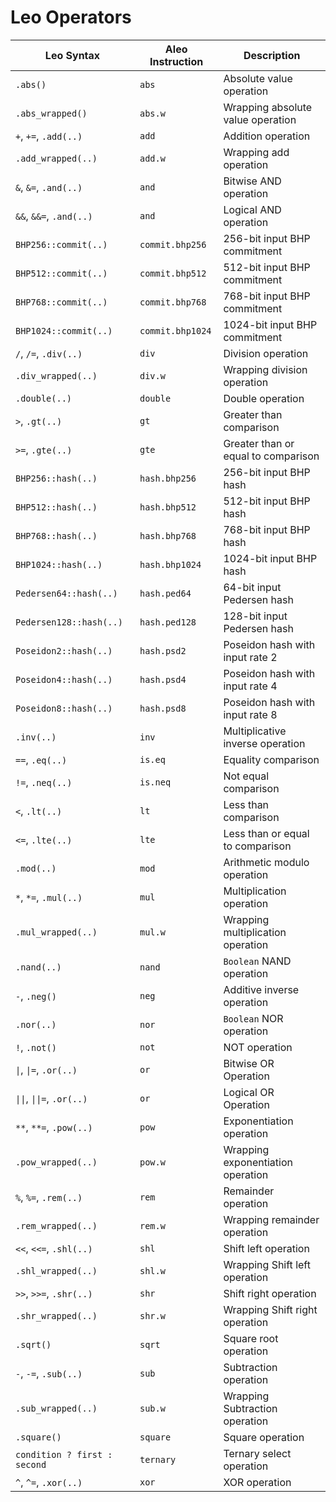# Leo Operators


|Leo Syntax | Aleo Instruction | Description |
| --------------------------------- |--------------------------------- | ----------------------------------|
|`.abs()` | `abs`   | Absolute value operation           |
| `.abs_wrapped()`| `abs.w`                  | Wrapping absolute value operation  |
| `+`, `+=`, `.add(..)` | `add`                      | Addition operation                 |
|`.add_wrapped(..)`| `add.w`                   | Wrapping add operation             |
|`&`, `&=`, `.and(..)`| `and`                       | Bitwise AND operation              |
|`&&`, `&&=`, `.and(..)` | `and`                       | Logical AND operation              |
|`BHP256::commit(..)`| `commit.bhp256`   | 256-bit input BHP commitment       |
| `BHP512::commit(..)`| `commit.bhp512`   | 512-bit input BHP commitment       |
| `BHP768::commit(..)`| `commit.bhp768`   | 768-bit input BHP commitment       |
| `BHP1024::commit(..)`| `commit.bhp1024` | 1024-bit input BHP commitment      |
| `/`, `/=`, `.div(..)` | `div`                     | Division operation                 |
| `.div_wrapped(..)`| `div.w`                | Wrapping division operation        |
| `.double(..)`| `double`               | Double operation                   |
| `>`, `.gt(..)`| `gt`                        | Greater than comparison            |
| `>=`, `.gte(..)`| `gte`                       | Greater than or equal to comparison|
|`BHP256::hash(..)`| `hash.bhp256`      | 256-bit input BHP hash             |
| `BHP512::hash(..)`| `hash.bhp512`       | 512-bit input BHP hash             |
| `BHP768::hash(..)`| `hash.bhp768`      | 768-bit input BHP hash             |
| `BHP1024::hash(..)`| `hash.bhp1024`     | 1024-bit input BHP hash            |
| `Pedersen64::hash(..)`| `hash.ped64`         | 64-bit input Pedersen hash         |
| `Pedersen128::hash(..)`| `hash.ped128`       | 128-bit input Pedersen hash        |
| `Poseidon2::hash(..)`| `hash.psd2`          | Poseidon hash with input rate 2    |
| `Poseidon4::hash(..)`| `hash.psd4`           | Poseidon hash with input rate 4    |
| `Poseidon8::hash(..)`| `hash.psd8`           | Poseidon hash with input rate 8    |
| `.inv(..)` | `inv`                       | Multiplicative inverse operation   |
| `==`, `.eq(..)`| `is.eq`                   | Equality comparison                |
|`!=`, `.neq(..)`| `is.neq`                 | Not equal comparison               |
| `<`, `.lt(..)`| `lt`                         | Less than comparison               |
| `<=`, `.lte(..)`| `lte`                       | Less than or equal to comparison   |
| `.mod(..)` | `mod`                       | Arithmetic modulo operation        |
| `*`, `*=`, `.mul(..)`| `mul`                       | Multiplication operation           |
| `.mul_wrapped(..)`| `mul.w`                  | Wrapping multiplication operation  |
| `.nand(..)` | `nand`                    | `Boolean` NAND operation           |
| `-`, `.neg()`| `neg`                       | Additive inverse operation         |
| `.nor(..)`| `nor`                      | `Boolean` NOR operation            |
| `!`, `.not()`| `not`                      | NOT operation              |
| `\|`, `\|=`, `.or(..)` | `or`                   | Bitwise OR Operation               |
|  `\|\|`, `\|\|=`, `.or(..)` | `or`                        | Logical OR Operation               |
| `**`, `**=`, `.pow(..)`| `pow`                       | Exponentiation operation           |
|`.pow_wrapped(..)`| `pow.w`                  | Wrapping exponentiation operation  |
| `%`, `%=`, `.rem(..)`| `rem`                      | Remainder operation                |
| `.rem_wrapped(..)`| `rem.w`                  | Wrapping remainder operation       |
| `<<`, `<<=`, `.shl(..)`| `shl`                       | Shift left operation               |
| `.shl_wrapped(..)`| `shl.w`                  | Wrapping Shift left operation      |
| `>>`, `>>=`, `.shr(..)`| `shr`                      | Shift right operation              |
| `.shr_wrapped(..)`| `shr.w`                  | Wrapping Shift right operation     |
| `.sqrt()`| `sqrt`                    | Square root operation              |
|`-`, `-=`, `.sub(..)`| `sub`                      | Subtraction operation              |
|`.sub_wrapped(..)`| `sub.w`                   | Wrapping Subtraction operation     |
|`.square()`| `square`                | Square operation                   |
|`condition ? first : second`| `ternary`               | Ternary select operation           |
|`^`, `^=`, `.xor(..)` | `xor`                       | XOR operation              |
